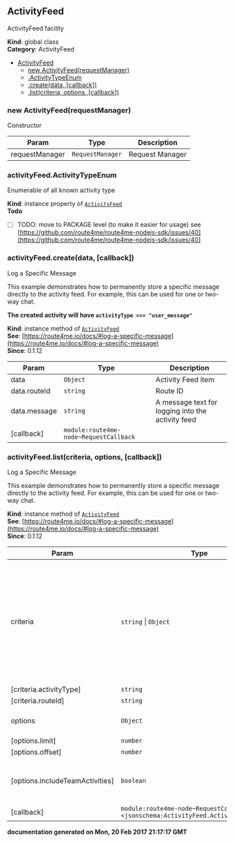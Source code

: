 <a name="ActivityFeed"></a>

## ActivityFeed
ActivityFeed facility

**Kind**: global class  
**Category**: ActivityFeed  

* [ActivityFeed](#ActivityFeed)
    * [new ActivityFeed(requestManager)](#new_ActivityFeed_new)
    * [.ActivityTypeEnum](#ActivityFeed+ActivityTypeEnum)
    * [.create(data, [callback])](#ActivityFeed+create)
    * [.list(criteria, options, [callback])](#ActivityFeed+list)

<a name="new_ActivityFeed_new"></a>

### new ActivityFeed(requestManager)
Constructor


| Param | Type | Description |
| --- | --- | --- |
| requestManager | <code>RequestManager</code> | Request Manager |

<a name="ActivityFeed+ActivityTypeEnum"></a>

### activityFeed.ActivityTypeEnum
Enumerable of all known activity type

**Kind**: instance property of <code>[ActivityFeed](#ActivityFeed)</code>  
**Todo**

- [ ] TODO: move to PACKAGE level (to make it easier for usage) see [https://github.com/route4me/route4me-nodejs-sdk/issues/40](https://github.com/route4me/route4me-nodejs-sdk/issues/40)

<a name="ActivityFeed+create"></a>

### activityFeed.create(data, [callback])
Log a Specific Message

This example demonstrates how to permanently store a specific message
directly to the activity feed. For example, this can be used for one or
two-way chat.

**The created activity will have `activityType === "user_message"`**

**Kind**: instance method of <code>[ActivityFeed](#ActivityFeed)</code>  
**See**: [https://route4me.io/docs/#log-a-specific-message](https://route4me.io/docs/#log-a-specific-message)  
**Since**: 0.1.12  

| Param | Type | Description |
| --- | --- | --- |
| data | <code>Object</code> | Activity Feed item |
| data.routeId | <code>string</code> | Route ID |
| data.message | <code>string</code> | A message text for logging into the activity feed |
| [callback] | <code>module:route4me-node~RequestCallback</code> |  |

<a name="ActivityFeed+list"></a>

### activityFeed.list(criteria, options, [callback])
Log a Specific Message

This example demonstrates how to permanently store a specific message
directly to the activity feed. For example, this can be used for one or
two-way chat.

**Kind**: instance method of <code>[ActivityFeed](#ActivityFeed)</code>  
**See**: [https://route4me.io/docs/#log-a-specific-message](https://route4me.io/docs/#log-a-specific-message)  
**Since**: 0.1.12  

| Param | Type | Default | Description |
| --- | --- | --- | --- |
| criteria | <code>string</code> &#124; <code>Object</code> |  | Criteria for event filter. Depending on type will be considered as: * `string` - criteria is a string representation of [Activity type](ActivityTypeEnum) * `Object` - criteria is a set of filters, see below |
| [criteria.activityType] | <code>string</code> |  | [Activity type](ActivityTypeEnum) |
| [criteria.routeId] | <code>string</code> |  | Route ID |
| options | <code>Object</code> |  | Options for activity search |
| [options.limit] | <code>number</code> |  | List limit |
| [options.offset] | <code>number</code> |  | List offset |
| [options.includeTeamActivities] | <code>boolean</code> | <code>false</code> | Indicate, whether team activities should be included |
| [callback] | <code>module:route4me-node~RequestCallback.&lt;jsonschema:ActivityFeed.ActivityFeedResult&gt;</code> |  |  |

**documentation generated on Mon, 20 Feb 2017 21:17:17 GMT**
